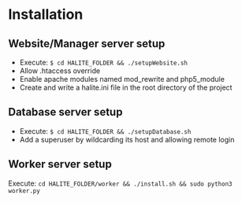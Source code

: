 # Installation

## Website/Manager server setup

* Execute: ```$ cd HALITE_FOLDER && ./setupWebsite.sh```
* Allow .htaccess override
* Enable apache modules named mod_rewrite and php5_module
* Create and write a halite.ini file in the root directory of the project

## Database server setup

* Execute: ```$ cd HALITE_FOLDER && ./setupDatabase.sh```
* Add a superuser by wildcarding its host and allowing remote login

## Worker server setup

Execute: ```cd HALITE_FOLDER/worker && ./install.sh && sudo python3 worker.py```
